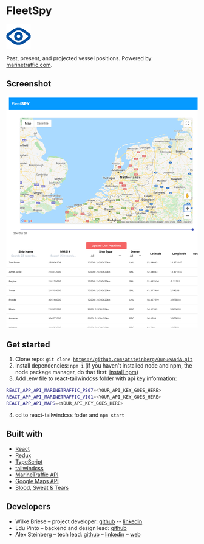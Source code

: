 # FleetSpy

<img src="./logo.png" alt="logo" style="zoom:50%;" />

Past, present, and projected vessel positions. Powered by [marinetraffic.com](https://www.marinetraffic.com/).

## Screenshot

<img src="./screenshot.png" />

## Get started

1. Clone repo: <code>git clone https://github.com/atsteinberg/QueueAndA.git</code>
2. Install dependencies: <code>npm i</code> (if you haven't installed node and npm, the node package manager, do that first: [install npm](https://www.npmjs.com/get-npm))
3. Add .env file to react-tailwindcss folder with api key information:

```bash
REACT_APP_API_MARINETRAFFIC_PS07=<YOUR_API_KEY_GOES_HERE>
REACT_APP_API_MARINETRAFFIC_VI01=<YOUR_API_KEY_GOES_HERE>
REACT_APP_API_MAPS=<YOUR_API_KEY_GOES_HERE>
```

4. cd to react-tailwindcss foder and <code>npm start</code>

## Built with

- [React](https://reactjs.org)
- [Redux](https://redux.js.org)
- [TypeScript](https://www.typescriptlang.org)
- [tailwindcss](https://tailwindcss.com)
- [MarineTraffic API](https://www.marinetraffic.com/en/ais-api-services)
- [Google Maps API](https://developers.google.com/maps/documentation)
- [Blood, Sweat & Tears](https://bloodsweatandtears.com/)

## Developers

- Wilke Briese – project developer: [github](https://github.com/wbriese) -- [linkedin](https://www.linkedin.com/in/wilke-briese-b4b16755/)
- Edu Pinto – backend and design lead: [github](https://github.com/pintoedo)
- Alex Steinberg – tech lead: [github](https://github.com/atsteinberg) – [linkedin](https://www.linkedin.com/in/alexander-steinberg-7b7299194) – [web](atsteinberg.github.io)
